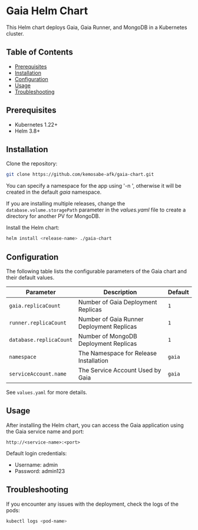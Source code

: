 # Gaia Helm Chart

This Helm chart deploys Gaia, Gaia Runner, and MongoDB in a Kubernetes cluster.

## Table of Contents

- [Prerequisites](#prerequisites)
- [Installation](#installation)
- [Configuration](#configuration)
- [Usage](#usage)
- [Troubleshooting](#troubleshooting)

## Prerequisites

- Kubernetes 1.22+
- Helm 3.8+

## Installation

Clone the repository:

```sh
git clone https://github.com/kemosabe-afk/gaia-chart.git
```

You can specify a namespace for the app using '-n <namespace>', otherwise it will be created in the default *gaia* namespace.

If you are installing multiple releases, change the `database.volume.storagePath` parameter in the *values.yaml* file to create a directory for another PV for MongoDB.

Install the Helm chart:

```sh
helm install <release-name> ./gaia-chart
```

## Configuration

The following table lists the configurable parameters of the Gaia chart and their default values.

| Parameter               | Description                                      | Default      |
|-------------------------|--------------------------------------------------|--------------|
| `gaia.replicaCount`     | Number of Gaia Deployment Replicas               | `1`          |
| `runner.replicaCount`   | Number of Gaia Runner Deployment Replicas        | `1`          |
| `database.replicaCount` | Number of MongoDB Deployment Replicas            | `1`          |
| `namespace`             | The Namespace for Release Installation           | `gaia`       |
| `serviceAccount.name`   | The Service Account Used by Gaia                 | `gaia`       |

See `values.yaml` for more details.

## Usage

After installing the Helm chart, you can access the Gaia application using the Gaia service name and port:

```
http://<service-name>:<port>
```

Default login credentials:

- Username: admin
- Password: admin123

## Troubleshooting

If you encounter any issues with the deployment, check the logs of the pods:

```sh
kubectl logs <pod-name>
```
